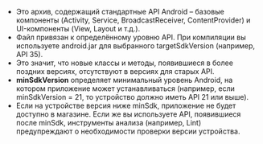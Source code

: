- Это архив, содержащий стандартные API Android – базовые компоненты (Activity, Service, BroadcastReceiver, ContentProvider) и UI-компоненты (View, Layout и т.д.).
- Файл привязан к определённому уровню API. При компиляции вы используете android.jar для выбранного targetSdkVersion (например, API 35).
- Это значит, что новые классы и методы, появившиеся в более поздних версиях, отсутствуют в версиях для старых API.
- **minSdkVersion** определяет минимальный уровень Android, на котором приложение может устанавливаться (например, если minSdkVersion = 21, то устройство должно иметь API 21 или выше).
- Если на устройстве версия ниже minSdk, приложение не будет доступно в магазине. Если же вы используете API, появившиеся после minSdk, инструменты анализа (например, Lint) предупреждают о необходимости проверки версии устройства.